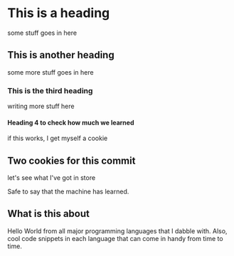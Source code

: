 # This is a heading

some stuff goes in here

## This is another heading

some more stuff goes in here

### This is the third heading

writing more stuff here

#### Heading 4 to check how much we learned

if this works, I get myself a cookie

## Two cookies for this commit

let's see what I've got in store

Safe to say that the machine has learned.

## What is this about

Hello World from all major programming languages that I dabble with. Also, cool code snippets in each language that can come in handy from time to time.
